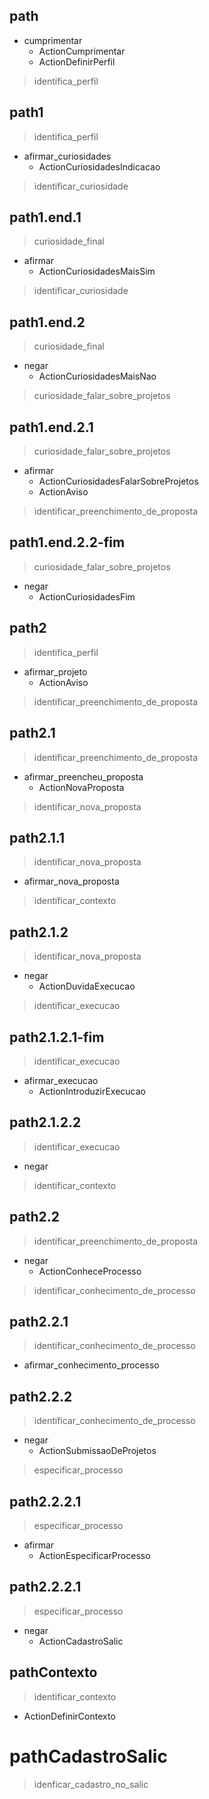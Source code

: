 ## path
* cumprimentar
  - ActionCumprimentar
  - ActionDefinirPerfil
> identifica_perfil




<!--- Fluxo Curiosidades --->

## path1
> identifica_perfil
* afirmar_curiosidades
  - ActionCuriosidadesIndicacao
> identificar_curiosidade

## path1.end.1
> curiosidade_final
* afirmar
  - ActionCuriosidadesMaisSim
> identificar_curiosidade

## path1.end.2
> curiosidade_final
* negar
  - ActionCuriosidadesMaisNao
> curiosidade_falar_sobre_projetos

## path1.end.2.1
> curiosidade_falar_sobre_projetos
* afirmar
  - ActionCuriosidadesFalarSobreProjetos
  - ActionAviso
> identificar_preenchimento_de_proposta

## path1.end.2.2-fim
> curiosidade_falar_sobre_projetos
* negar
  - ActionCuriosidadesFim




<!--- Fluxos Propostas e Projetos --->

## path2
> identifica_perfil
* afirmar_projeto
  - ActionAviso
> identificar_preenchimento_de_proposta

## path2.1
> identificar_preenchimento_de_proposta
* afirmar_preencheu_proposta
  - ActionNovaProposta
> identificar_nova_proposta

## path2.1.1
> identificar_nova_proposta
* afirmar_nova_proposta
> identificar_contexto

## path2.1.2
> identificar_nova_proposta
* negar
  - ActionDuvidaExecucao
> identificar_execucao




<!--- Fluxo de Execução --->

## path2.1.2.1-fim
> identificar_execucao
* afirmar_execucao
  - ActionIntroduzirExecucao

## path2.1.2.2
> identificar_execucao
* negar
> identificar_contexto

<!--- TODO - FLUXO DE EXECUÇÂO --->




## path2.2
> identificar_preenchimento_de_proposta
* negar
  - ActionConheceProcesso
> identificar_conhecimento_de_processo

<!--- Conhecimento do Processo --->

## path2.2.1
> identificar_conhecimento_de_processo
* afirmar_conhecimento_processo

## path2.2.2
> identificar_conhecimento_de_processo
* negar
  - ActionSubmissaoDeProjetos
> especificar_processo

<!--- Conhecimento do Processo --->

<!---TODO - FLUXO EXPLICAÇÃO DO PROCESSO --->

## path2.2.2.1
> especificar_processo
* afirmar
  - ActionEspecificarProcesso

## path2.2.2.1
> especificar_processo
* negar
  - ActionCadastroSalic


<!---TODO - FLUXO EXPLICAÇÃO DO PROCESSO --->





<!--- Fluxo de Conhecimento do Processo --->

## pathContexto
> identificar_contexto
- ActionDefinirContexto

# pathCadastroSalic
> idenficar_cadastro_no_salic

